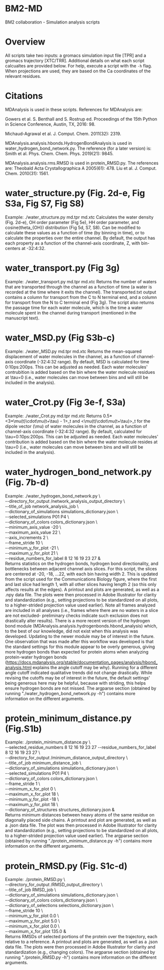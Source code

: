 # BM2-MD
BM2 collaboration - Simulation analysis scripts

# Overview
All scripts take two inputs: a gromacs simulation input file [TPR] and a gromacs trajectory [XTC/TRR]. Additional details on what each script calcualtes are provided below. For help, execute a script with the `-h` flag.
When projections are used, they are based on the Ca coordinates of the relevant residues.

# Citations
MDAnalysis is used in these scripts. References for MDAnalysis are:

Gowers et al. S. Benthall and S. Rostrup ed. Proceedings of the 15th Python in Science Conference, Austin, TX, 2016: 98.

Michaud-Agrawal et al. J. Comput. Chem. 2011(32): 2319.

MDAnalysis.analysis.hbonds.HydrogenBondAnalysis is used in water_hydrogen_bond_network.py. The reference (for a later version) is:
Smith et al. Phys. Chem. Chem. Phys. 2019(21): 9845.

MDAnalysis.analysis.rms.RMSD is used in protein_RMSD.py. The references are:
Theobald Acta Crystallographica A 2005(61): 478.
Liu et al. J. Comput. Chem. 2010(31): 1561.

# water_structure.py (Fig. 2d-e, Fig S3a, Fig S7, Fig S8)
Example: ./water_structure.py md.tpr md.xtc
Calculates the water density (Fig. 2d-e), OH order parameter (Fig 5e), HH order parameter, and cosine(theta_{OH}) distribution (Fig 5d, S7, S8). Can be modified to calculate these values as a function of time (by binning in time), or to calculate the properties over the entire channel. By default, the output has each property as a function of the channel-axis coordinate, Z, with bin-centers at -32:4:32.

# water_transport.py (Fig 3g)
Example: ./water_transport.py md.tpr md.xtc
Returns the number of waters that are transported through the channel as a function of time (a water is recorded at the time where it exits the channel). The transported.txt output contains a column for transport from the C to N terminal end, and a column for transport from the N to C terminal end (Fig 3g). The script also returns the passage time for each water molecule, which is the time a water molecule spent in the channel during transport (mentioned in the manuscript text).

# water_MSD.py (Fig S3b-c)
Example: ./water_MSD.py md.tpr md.xtc
Returns the mean-squared displacement of water molecules in the channel, as a function of channel-axis coordinate (-32:4:32 range). By default, MSD is calculated for time 0:10ps:200ps. This can be adjusted as needed. Each water molecules' contrubition is added based on the bin where the water molecule residues at \tau=0 (i.e., water molecules can move between bins and will still be included in the analysis).

# water_Crot.py (Fig 3e-f, S3a)
Example: ./water_Crot.py md.tpr md.xtc
Returns 0.5*<3*\mu(t)\cdot\mu(t+\tau) - 1>_t and <\mu(t)\cdot\mu(t+\tau)>_t for the dipole vector (\mu) of water molecules in the channel, as a function of channel-axis coordinate (-32:4:32 range). By default, calculated for \tau=0:10ps:200ps. This can be adjusted as needed. Each water molecules' contribution is added based on the bin where the water molecule resides at \tau=0 (i.e., water molecules can move between bins and will still be included in the analysis).

# water_hydrogen_bond_network.py (Fig. 7b-d)
Example:
./water_hydrogen_bond_network.py \\  
--directory_for_output /network_analysis_output_directory \\  
--title_of_job network_analysis_job \\  
--dictionary_of_simulations simulations_dictionary.json \\  
--selected_simulations P01 P4 \\  
--dictionary_of_colors colors_dictionary.json \\  
--minimum_axis_value -20 \\  
--maximum_axis_value 22 \\  
--axis_increments 2 \\  
--frame_stride 10 \\  
--minimum_y_for_plot -21 \\  
--maximum_y_for_plot 21 \\  
--residue_numbers_for_label 8 12 16 19 23 27 &  
Returns statistics on the hydrogen bonds, hydrogen bond directionality, and bottlenecks between adjacent channel axis slices. For this script, the slices are centered at -20, -18, ...22, with each bin having width 2. This is updated from the script used for the Communications Biology figure, where the first and last slice had length 1, with all other slices having length 2 (so this only affects results at the edges). A printout and plots are generated, as well as a .npy data file. The plots were then processed in Adobe Illustrator for clarity and standardization (e.g., setting projections to be standardized on all plots, to a higher-strided projection value used earlier). Note all frames analyzed are included in all analyses (i.e., frames where there are no waters in a slice are not excluded- preliminary checks indicate such exclusion does not drastically alter results). There is a more recent version of the hydrogen bond module (MDAnalysis.analysis.hydrogenbonds.hbond_analysis) which, to the best of our knowledge, did not exist when this analysis was developed. Updating to the newer module may be of interest in the future. One observation that was made after this workflow was developed is that the standard settings for this module appear to be overly generous, giving more hydrogen bonds than expected for protein atoms when analyzing protein-water hydrogen bonds (https://docs.mdanalysis.org/stable/documentation_pages/analysis/hbond_analysis.html explains the angle cutoff may be why). Running for a different angle cutoff indicated qualitative trends did not change drastically. While revising the cutoffs may be of interest in the future, the default settings' being generous here may be helpful, because with striding, this helps ensure hydrogen bonds are not missed. The argparse section (obtained by running "./water_hydrogen_bond_network.py -h") contains more information on the different arguments.

# protein_minimum_distance.py (Fig.S1b)
Example:
./protein_minimum_distance.py \\  
--selected_residue_numbers 8 12 16 19 23 27 --residue_numbers_for_label 8 12 16 19 23 27 \\  
--directory_for_output /minimum_distance_output_directory \\  
--title_of_job minimum_distance_job \\  
--dictionary_of_simulations simulations_dictionary.json \\  
--selected_simulations P01 P4 \\  
--dictionary_of_colors colors_dictionary.json \\  
--frame_stride 1 \\  
--minimum_x_for_plot 0 \\  
--maximum_x_for_plot 18 \\  
--minimum_y_for_plot -18 \\  
--maximum_y_for_plot 18 \\  
--dictionary_of_structures structures_dictionary.json &  
Returns minimum distances between heavy atoms of the same residue on diagonally placed side chains. A printout and plot are generated, as well as a .json data file. The plot was then processed in Adobe Illustrator for clarity and standardization (e.g., setting projections to be standardized on all plots, to a higher-strided projection value used earlier). The argparse section (obtained by running "./protein_minimum_distance.py -h") contains more information on the different arguments.

# protein_RMSD.py (Fig. S1c-d)
Example:
./protein_RMSD.py \\  
--directory_for_output /RMSD_output_directory \\  
--title_of_job RMSD_job \\  
--dictionary_of_simulations simulations_dictionary.json \\  
--dictionary_of_colors colors_dictionary.json \\  
--dictionary_of_selections selections_dictionary.json \\  
--frame_stride 10 \\  
--minimum_y_for_plot 0.0 \\  
--maximum_y_for_plot 5.0 \\  
--minimum_x_for_plot 0.0 \\  
--maximum_x_for_plot 135.0 &  
Returns RMSDs of selected portions of the protein over the trajectory, each relative to a reference. A printout and plots are generated, as well as a .json data file. The plots were then processed in Adobe Illustrator for clarity and standardization (e.g., changing colors). The argparse section (obtained by running "./protein_RMSD.py -h") contains more information on the different arguments.


